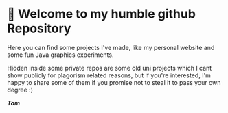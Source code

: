 # 👋 Welcome to my humble github Repository

Here you can find some projects I've made, like my personal website 
and some fun Java graphics experiments.

Hidden inside some private repos are some old uni projects which I 
cant show publicly for plagorism related reasons, but if you're 
interested, I'm happy to share some of them if you promise not 
to steal it to pass your own degree :) 

***Tom*** 
